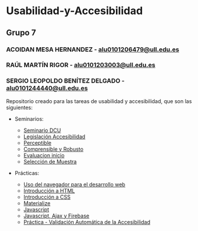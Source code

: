 # Usabilidad-y-Accesibilidad
## Grupo 7
### ACOIDAN MESA HERNANDEZ - alu0101206479@ull.edu.es
### RAÚL MARTÍN RIGOR - alu0101203003@ull.edu.es
### SERGIO LEOPOLDO BENÍTEZ DELGADO - alu0101244440@ull.edu.es

Repositorio creado para las tareas de usabilidad y accesibilidad, que son las siguientes:

* Seminarios:
  * [Seminario DCU](https://github.com/alu0101206479/Usabilidad-y-Accesibilidad/tree/main/Seminario-DCU)
  * [Legislación Accesibilidad](https://github.com/alu0101206479/Usabilidad-y-Accesibilidad/tree/main/Legislaci%C3%B3n-Accesibilidad)
  * [Perceptible](https://github.com/alu0101206479/Usabilidad-y-Accesibilidad/tree/main/Perceptible)
  * [Comprensible y Robusto](https://github.com/alu0101206479/Usabilidad-y-Accesibilidad/tree/main/Comprensible%20y%20Robusto)
  * [Evaluacion inicio](https://github.com/alu0101206479/Usabilidad-y-Accesibilidad/tree/main/Evaluaci%C3%B3n%20inicio)
  * [Selección de Muestra](https://github.com/alu0101206479/Usabilidad-y-Accesibilidad/tree/main/Selecci%C3%B3n%20de%20muestra)

* Prácticas:
  * [Uso del navegador para el desarrollo web](https://github.com/alu0101206479/Usabilidad-y-Accesibilidad/tree/main/Uso%20del%20navegador%20para%20el%20desarrollo%20web)
  * [Introducción a HTML](https://github.com/alu0101206479/Usabilidad-y-Accesibilidad/tree/main/html)
  * [Introducción a CSS](https://github.com/alu0101206479/Usabilidad-y-Accesibilidad/tree/main/Pr%C3%A1cticaCSS)
  * [Materialize](https://github.com/alu0101206479/Usabilidad-y-Accesibilidad/tree/main/Pr%C3%A1ctica%20Materialize)
  * [Javascript](https://github.com/alu0101206479/Usabilidad-y-Accesibilidad/tree/main/Pr%C3%A1ctica%20JS)
  * [Javascript, Ajax y Firebase](https://github.com/alu0101206479/Usabilidad-y-Accesibilidad/tree/main/Javascript-Ajax-Firebase)
  * [Práctica - Validación Automática de la Accesibilidad](https://github.com/alu0101206479/Usabilidad-y-Accesibilidad/tree/main/Pr%C3%A1ctica%20-%20Validaci%C3%B3n%20Autom%C3%A1tica%20de%20la%20Accesibilidad)
